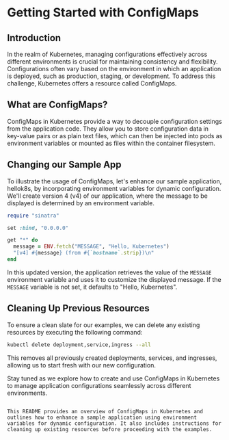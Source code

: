 # Getting Started with ConfigMaps

## Introduction
In the realm of Kubernetes, managing configurations effectively across different environments is crucial for maintaining consistency and flexibility. Configurations often vary based on the environment in which an application is deployed, such as production, staging, or development. To address this challenge, Kubernetes offers a resource called ConfigMaps.

## What are ConfigMaps?
ConfigMaps in Kubernetes provide a way to decouple configuration settings from the application code. They allow you to store configuration data in key-value pairs or as plain text files, which can then be injected into pods as environment variables or mounted as files within the container filesystem.

## Changing our Sample App
To illustrate the usage of ConfigMaps, let's enhance our sample application, hellok8s, by incorporating environment variables for dynamic configuration. We'll create version 4 (v4) of our application, where the message to be displayed is determined by an environment variable.

```ruby
require "sinatra"

set :bind, "0.0.0.0"

get "*" do
  message = ENV.fetch("MESSAGE", "Hello, Kubernetes")
  "[v4] #{message} (from #{`hostname`.strip})\n"
end
```

In this updated version, the application retrieves the value of the `MESSAGE` environment variable and uses it to customize the displayed message. If the `MESSAGE` variable is not set, it defaults to "Hello, Kubernetes".

## Cleaning Up Previous Resources
To ensure a clean slate for our examples, we can delete any existing resources by executing the following command:

```bash
kubectl delete deployment,service,ingress --all
```

This removes all previously created deployments, services, and ingresses, allowing us to start fresh with our new configuration.

Stay tuned as we explore how to create and use ConfigMaps in Kubernetes to manage application configurations seamlessly across different environments.
```

This README provides an overview of ConfigMaps in Kubernetes and outlines how to enhance a sample application using environment variables for dynamic configuration. It also includes instructions for cleaning up existing resources before proceeding with the examples.